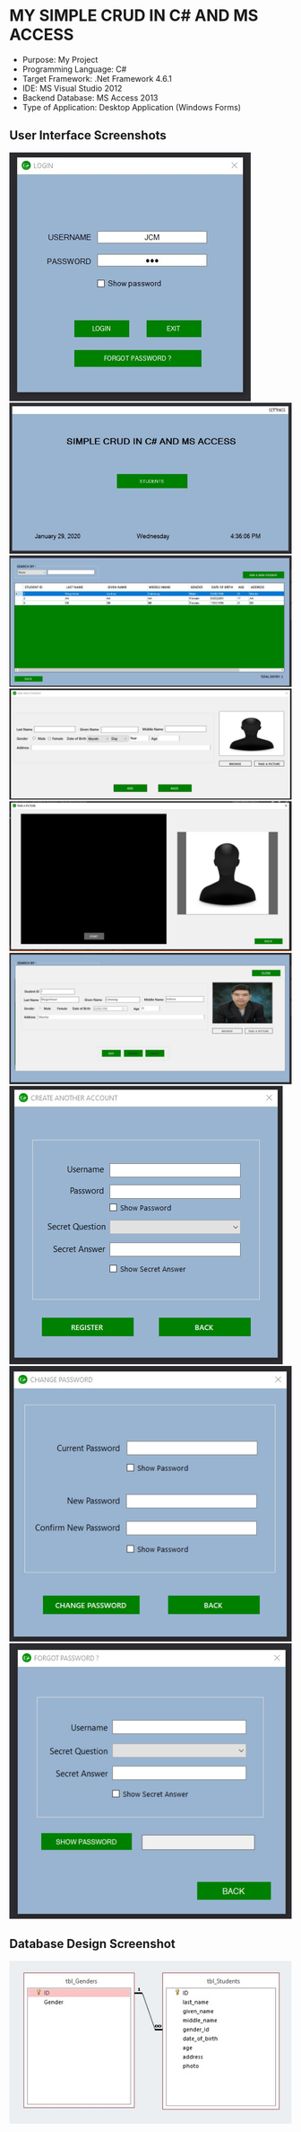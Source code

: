 # MY SIMPLE CRUD IN C# AND MS ACCESS

* Purpose: My Project
* Programming Language: C#
* Target Framework: .Net Framework 4.6.1
* IDE: MS Visual Studio 2012
* Backend Database: MS Access 2013
* Type of Application: Desktop Application (Windows Forms)
  
<h2> User Interface Screenshots </h2> 
  <img src="SCREENSHOTS/PIC1.jpg">
  
  <img src="SCREENSHOTS/PIC2.jpg">
  
  <img src="SCREENSHOTS/PIC3.jpg">
  
  <img src="SCREENSHOTS/PIC4.jpg">
  
  <img src="SCREENSHOTS/PIC5.jpg">
	
  <img src="SCREENSHOTS/PIC6.jpg">
	  
  <img src="SCREENSHOTS/PIC7.jpg">
				  
  <img src="SCREENSHOTS/PIC8.jpg">
  
  <img src="SCREENSHOTS/PIC9.jpg">
  
<h2> Database Design Screenshot </h2> 
  <img src="SCREENSHOTS/PIC10.jpg">
  
